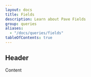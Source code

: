 ```yaml
---
layout: docs
title: Fields
description: Learn about Pave Fields
group: queries
aliases:
  - "/docs/queries/fields"
tableOfContents: true
---
```


## Header

Content